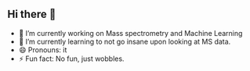 ## Hi there 👋

- 🔭 I’m currently working on Mass spectrometry and Machine Learning
- 🌱 I’m currently learning to not go insane upon looking at MS data.
- 😄 Pronouns: it
- ⚡ Fun fact: No fun, just wobbles.
